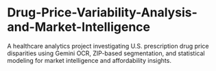 # Drug-Price-Variability-Analysis-and-Market-Intelligence
A healthcare analytics project investigating U.S. prescription drug price disparities using Gemini OCR, ZIP-based segmentation, and statistical modeling for market intelligence and affordability insights.
